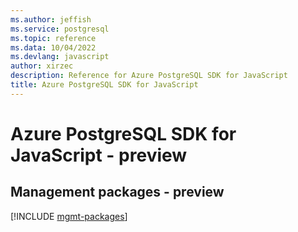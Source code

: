 ```yaml
---
ms.author: jeffish
ms.service: postgresql
ms.topic: reference
ms.data: 10/04/2022
ms.devlang: javascript
author: xirzec
description: Reference for Azure PostgreSQL SDK for JavaScript
title: Azure PostgreSQL SDK for JavaScript
---
```

# Azure PostgreSQL SDK for JavaScript - preview

## Management packages - preview
[!INCLUDE [mgmt-packages](postgresql-mgmt-index.md)]